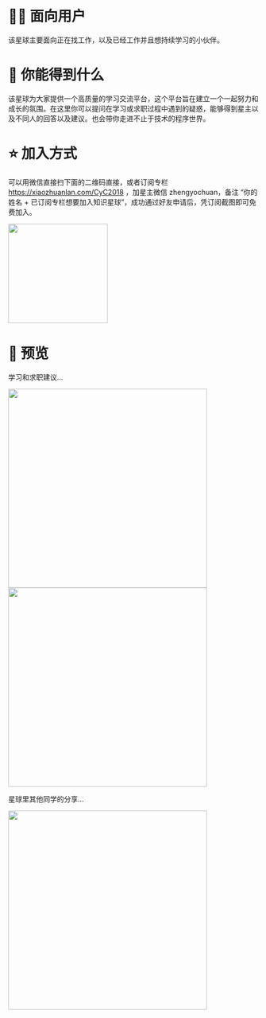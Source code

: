 # 👩‍💻 面向用户

该星球主要面向正在找工作，以及已经工作并且想持续学习的小伙伴。

# 🍉 你能得到什么

该星球为大家提供一个高质量的学习交流平台，这个平台旨在建立一个一起努力和成长的氛围。在这里你可以提问在学习或求职过程中遇到的疑惑，能够得到星主以及不同人的回答以及建议。也会带你走进不止于技术的程序世界。 

# ⭐️ 加入方式

可以用微信直接扫下面的二维码直接，或者订阅专栏 https://xiaozhuanlan.com/CyC2018 ，加星主微信 zhengyochuan，备注 “你的姓名 + 已订阅专栏想要加入知识星球”，成功通过好友申请后，凭订阅截图即可免费加入。 

<img src="https://github.com/CyC2018/CS-Notes/raw/master/other/planet1.png" width="200px">

# 🔎 预览

学习和求职建议...

<img src="planet2.jpg" width="400px">

<img src="planet3.jpg" width="400px">

星球里其他同学的分享...

<img src="planet4.jpg" width="400px">
